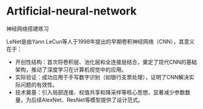 # Artificial-neural-network
神经网络搭建练习



LeNet是由Yann LeCun等人于1998年提出的早期卷积神经网络（CNN），其意义在于：

- 开创性结构：首次将卷积层、池化层和全连接层结合，奠定了现代CNN的基础架构，推动了深度学习在计算机视觉中的应用。
- 实际验证：成功应用于手写数字识别（如银行支票处理），证明了CNN解决实际问题的有效性。
- 技术奠基：引入局部连接、权值共享和降采样等核心思想，显著减少参数数量，为后续AlexNet、ResNet等模型提供了设计范式。
